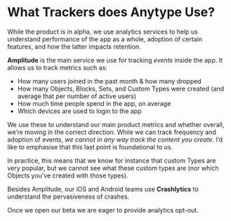 # What Trackers does Anytype Use?

While the product is in alpha, we use analytics services to help us understand performance of the app as a whole, adoption of certain features, and how the latter impacts retention.

**Amplitude** is the main service we use for tracking _events_ inside the app. It allows us to track metrics such as:

* How many users joined in the past month & how many dropped
* How many Objects, Blocks, Sets, and Custom Types were created (and average that per number of active users)
* How much time people spend in the app, on average
* Which devices are used to login to the app

We use these to understand our main product metrics and whether overall, we’re moving in the correct direction. While we can track frequency and adoption of events, _we cannot in any way track the content you create._ I’d like to emphasise that this last point is foundational to us.

In practice, this means that we know for instance that custom Types are very popular, but we cannot see what these custom types are (nor which Objects you’ve created with those types).

Besides Amplitude, our iOS and Android teams use **Crashlytics** to understand the pervasiveness of crashes.

Once we open our beta we are eager to provide analytics opt-out.
